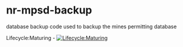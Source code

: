 # nr-mpsd-backup
database backup code used to backup the mines permitting database


Lifecycle:Maturing - [![Lifecycle:Maturing](https://img.shields.io/badge/Lifecycle-Maturing-007EC6)](<Redirect-URL>)

